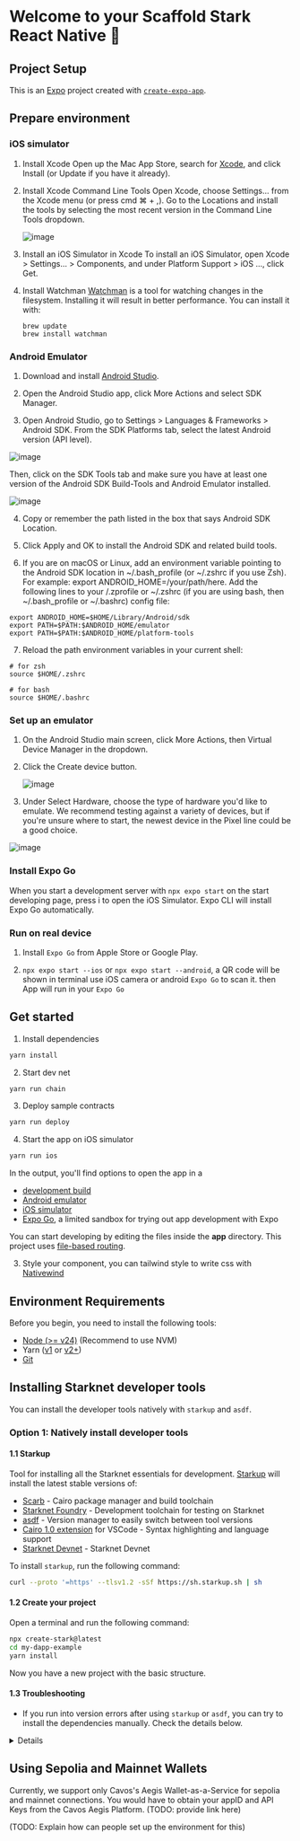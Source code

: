 # Welcome to your Scaffold Stark React Native 👋

## Project Setup

This is an [Expo](https://expo.dev) project created with [`create-expo-app`](https://www.npmjs.com/package/create-expo-app).

## Prepare environment

### iOS simulator

1. Install Xcode
   Open up the Mac App Store, search for [Xcode](https://apps.apple.com/us/app/xcode/id497799835), and click Install (or Update if you have it already).

2. Install Xcode Command Line Tools
   Open Xcode, choose Settings... from the Xcode menu (or press cmd ⌘ + ,). Go to the Locations and install the tools by selecting the most recent version in the Command Line Tools dropdown.

   ![image](./doc/ios.png)

3. Install an iOS Simulator in Xcode
   To install an iOS Simulator, open Xcode > Settings... > Components, and under Platform Support > iOS ..., click Get.

4. Install Watchman
   [Watchman](https://facebook.github.io/watchman/docs/install#macos) is a tool for watching changes in the filesystem. Installing it will result in better performance. You can install it with:

   ```
   brew update
   brew install watchman
   ```

### Android Emulator

1. Download and install [Android Studio](https://developer.android.com/studio).

2. Open the Android Studio app, click More Actions and select SDK Manager.

3. Open Android Studio, go to Settings > Languages & Frameworks > Android SDK. From the SDK Platforms tab, select the latest Android version (API level).

![image](./doc/android-sdk.png)

Then, click on the SDK Tools tab and make sure you have at least one version of the Android SDK Build-Tools and Android Emulator installed.

![image](./doc/android-emulater.png)

4. Copy or remember the path listed in the box that says Android SDK Location.

5. Click Apply and OK to install the Android SDK and related build tools.

6. If you are on macOS or Linux, add an environment variable pointing to the Android SDK location in ~/.bash_profile (or ~/.zshrc if you use Zsh). For example: export ANDROID_HOME=/your/path/here.
   Add the following lines to your /.zprofile or ~/.zshrc (if you are using bash, then ~/.bash_profile or ~/.bashrc) config file:

```
export ANDROID_HOME=$HOME/Library/Android/sdk
export PATH=$PATH:$ANDROID_HOME/emulator
export PATH=$PATH:$ANDROID_HOME/platform-tools
```

7. Reload the path environment variables in your current shell:

```
# for zsh
source $HOME/.zshrc

# for bash
source $HOME/.bashrc
```

### Set up an emulator

1. On the Android Studio main screen, click More Actions, then Virtual Device Manager in the dropdown.

2. Click the Create device button.

   ![image](./doc/android-device.png)

3. Under Select Hardware, choose the type of hardware you'd like to emulate. We recommend testing against a variety of devices, but if you're unsure where to start, the newest device in the Pixel line could be a good choice.

![image](./doc/android-device-detail.png)

### Install Expo Go

When you start a development server with `npx expo start` on the start developing page, press i to open the iOS Simulator. Expo CLI will install Expo Go automatically.

### Run on real device

1. Install `Expo Go` from Apple Store or Google Play.

2. `npx expo start --ios` or `npx expo start --android`, a QR code will be shown in terminal use iOS camera or android `Expo Go` to scan it. then App will run in your `Expo Go`

## Get started

1. Install dependencies

```bash
yarn install
```

2. Start dev net

```bash
yarn run chain
```

3. Deploy sample contracts

```bash
yarn run deploy
```

4. Start the app on iOS simulator

```bash
yarn run ios
```

In the output, you'll find options to open the app in a

- [development build](https://docs.expo.dev/develop/development-builds/introduction/)
- [Android emulator](https://docs.expo.dev/workflow/android-studio-emulator/)
- [iOS simulator](https://docs.expo.dev/workflow/ios-simulator/)
- [Expo Go](https://expo.dev/go), a limited sandbox for trying out app development with Expo

You can start developing by editing the files inside the **app** directory. This project uses [file-based routing](https://docs.expo.dev/router/introduction).

3. Style your component, you can tailwind style to write css with [Nativewind](https://www.nativewind.dev/)

## Environment Requirements

Before you begin, you need to install the following tools:

- [Node (>= v24)](https://nodejs.org/en/download/) (Recommend to use NVM)
- Yarn ([v1](https://classic.yarnpkg.com/en/docs/install/) or [v2+](https://yarnpkg.com/getting-started/install))
- [Git](https://git-scm.com/downloads)

## Installing Starknet developer tools

You can install the developer tools natively with `starkup` and `asdf`.

### Option 1: Natively install developer tools

#### 1.1 Starkup

Tool for installing all the Starknet essentials for development. [Starkup](https://github.com/software-mansion/starkup) will install the latest stable versions of:

- [Scarb](https://docs.swmansion.com/scarb/) - Cairo package manager and build toolchain
- [Starknet Foundry](https://foundry-rs.github.io/starknet-foundry/index.html) - Development toolchain for testing on Starknet
- [asdf](https://asdf-vm.com/guide/getting-started.html) - Version manager to easily switch between tool versions
- [Cairo 1.0 extension](https://marketplace.visualstudio.com/items?itemName=starkware.cairo1) for VSCode - Syntax highlighting and language support
- [Starknet Devnet](https://0xspaceshard.github.io/starknet-devnet/) - Starknet Devnet

To install `starkup`, run the following command:

```sh
curl --proto '=https' --tlsv1.2 -sSf https://sh.starkup.sh | sh
```

#### 1.2 Create your project

Open a terminal and run the following command:

```bash
npx create-stark@latest
cd my-dapp-example
yarn install
```

Now you have a new project with the basic structure.

#### 1.3 Troubleshooting

- If you run into version errors after using `starkup` or `asdf`, you can try to install the dependencies manually. Check the details below.

<details>

#### Installing with ASDF

Using ASDF, you can install the required dependencies of Scaffold Stark 2 in a single command. You can do so by doing

```bash
asdf install
```

You can refer to the guide of manual installation of asdf [here](https://asdf-vm.com/guide/getting-started.html).

#### Scarb version

To ensure the proper functioning of scaffold-stark, your `Scarb` version must be `2.12.2`. To accomplish this, first check Scarb version:

```sh
scarb --version
```

If your `Scarb` version is not `2.12.2`, you need to install it. If you already have installed `Scarb` via `starkup`, you can setup this specific version with the following command:

```sh
asdf install scarb 2.12.2 && asdf set scarb 2.12.2
```

Otherwise, you can install Scarb `2.12.2` following the [instructions](https://docs.swmansion.com/scarb/download.html#install-via-asdf).

#### Starknet Foundry version

To ensure the proper functioning of the tests on scaffold-stark, your `Starknet Foundry` version must be `0.49.0`. To accomplish this, first check your `Starknet Foundry` version:

```sh
snforge --version
```

If your `Starknet Foundry` version is not `0.49.0`, you need to install it. If you already have installed `Starknet Foundry` via `starkup`, you can setup this specific version with the following command:

```sh
asdf install starknet-foundry 0.49.0 && asdf set starknet-foundry 0.49.0
```

Otherwise, you can install Starknet Foundry `0.49.0` following the [instructions](https://foundry-rs.github.io/starknet-foundry/getting-started/installation.html#installation-via-asdf).

#### Starknet-devnet version

To ensure the proper functioning of scaffold-stark, your `starknet-devnet` version must be `0.5.1`. To accomplish this, first check your `starknet-devnet` version:

```sh
starknet-devnet --version
```

If your `starknet-devnet` version is not `0.5.1`, you need to install it.

- Install starknet-devnet `0.5.1` via `asdf` ([instructions](https://github.com/gianalarcon/asdf-starknet-devnet/blob/main/README.md)).

</details>

## Using Sepolia and Mainnet Wallets

Currently, we support only Cavos's Aegis Wallet-as-a-Service for sepolia and mainnet connections. You would have to obtain your appID and API Keys from the Cavos Aegis Platform. (TODO: provide link here)

(TODO: Explain how can people set up the environment for this)

